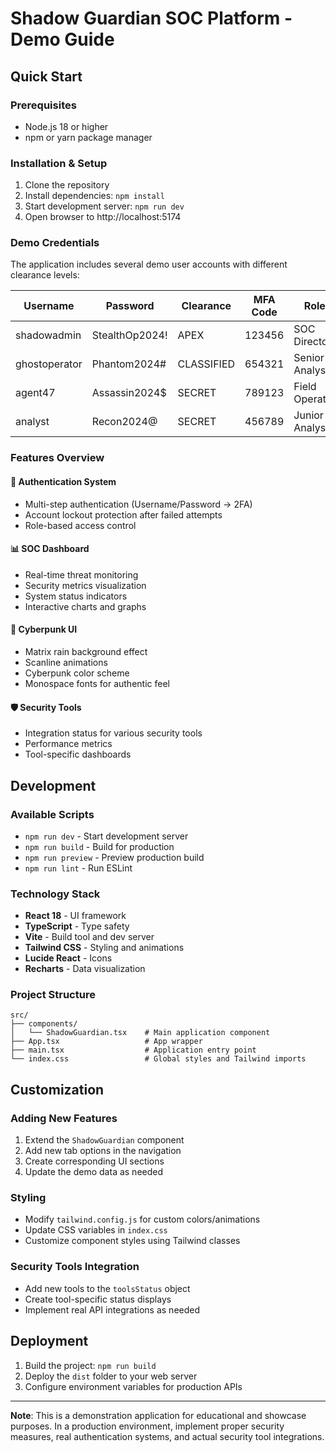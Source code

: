 # Shadow Guardian SOC Platform - Demo Guide

## Quick Start

### Prerequisites
- Node.js 18 or higher
- npm or yarn package manager

### Installation & Setup
1. Clone the repository
2. Install dependencies: `npm install`
3. Start development server: `npm run dev`
4. Open browser to http://localhost:5174

### Demo Credentials

The application includes several demo user accounts with different clearance levels:

| Username | Password | Clearance | MFA Code | Role |
|----------|----------|-----------|----------|------|
| shadowadmin | StealthOp2024! | APEX | 123456 | SOC Director |
| ghostoperator | Phantom2024# | CLASSIFIED | 654321 | Senior Analyst |
| agent47 | Assassin2024$ | SECRET | 789123 | Field Operator |
| analyst | Recon2024@ | SECRET | 456789 | Junior Analyst |

### Features Overview

#### 🔐 Authentication System
- Multi-step authentication (Username/Password → 2FA)
- Account lockout protection after failed attempts
- Role-based access control

#### 📊 SOC Dashboard
- Real-time threat monitoring
- Security metrics visualization
- System status indicators
- Interactive charts and graphs

#### 🎨 Cyberpunk UI
- Matrix rain background effect
- Scanline animations
- Cyberpunk color scheme
- Monospace fonts for authentic feel

#### 🛡️ Security Tools
- Integration status for various security tools
- Performance metrics
- Tool-specific dashboards

## Development

### Available Scripts
- `npm run dev` - Start development server
- `npm run build` - Build for production
- `npm run preview` - Preview production build
- `npm run lint` - Run ESLint

### Technology Stack
- **React 18** - UI framework
- **TypeScript** - Type safety
- **Vite** - Build tool and dev server
- **Tailwind CSS** - Styling and animations
- **Lucide React** - Icons
- **Recharts** - Data visualization

### Project Structure
```
src/
├── components/
│   └── ShadowGuardian.tsx    # Main application component
├── App.tsx                   # App wrapper
├── main.tsx                  # Application entry point
└── index.css                 # Global styles and Tailwind imports
```

## Customization

### Adding New Features
1. Extend the `ShadowGuardian` component
2. Add new tab options in the navigation
3. Create corresponding UI sections
4. Update the demo data as needed

### Styling
- Modify `tailwind.config.js` for custom colors/animations
- Update CSS variables in `index.css`
- Customize component styles using Tailwind classes

### Security Tools Integration
- Add new tools to the `toolsStatus` object
- Create tool-specific status displays
- Implement real API integrations as needed

## Deployment
1. Build the project: `npm run build`
2. Deploy the `dist` folder to your web server
3. Configure environment variables for production APIs

---

**Note**: This is a demonstration application for educational and showcase purposes. In a production environment, implement proper security measures, real authentication systems, and actual security tool integrations.

